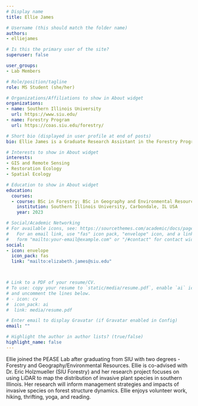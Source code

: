 ```yaml
---
# Display name
title: Ellie James

# Username (this should match the folder name)
authors:
- elliejames

# Is this the primary user of the site?
superuser: false

user_groups: 
- Lab Members

# Role/position/tagline
role: MS Student (she/her)

# Organizations/Affiliations to show in About widget
organizations:
- name: Southern Illinois University
  url: https://www.siu.edu/
- name: Forestry Program
  url: https://coas.siu.edu/forestry/ 

# Short bio (displayed in user profile at end of posts)
bio: Ellie James is a Graduate Research Assistant in the Forestry Program at Southern Illinois University.

# Interests to show in About widget
interests:
- GIS and Remote Sensing
- Restoration Ecology
- Spatial Ecology

# Education to show in About widget
education:
  courses:
  - course: BSc in Forestry; BSc in Geography and Environmental Resources
    institution: Southern Illinois University, Carbondale, IL USA
    year: 2023

# Social/Academic Networking
# For available icons, see: https://sourcethemes.com/academic/docs/page-builder/#icons
#   For an email link, use "fas" icon pack, "envelope" icon, and a link in the
#   form "mailto:your-email@example.com" or "/#contact" for contact widget.
social:
- icon: envelope
  icon_pack: fas
  link: "mailto:elizabeth.james@siu.edu"



# Link to a PDF of your resume/CV.
# To use: copy your resume to `static/media/resume.pdf`, enable `ai` icons in `params.toml`, 
# and uncomment the lines below.
# - icon: cv
#  icon_pack: ai
#  link: media/resume.pdf

# Enter email to display Gravatar (if Gravatar enabled in Config)
email: ""

# Highlight the author in author lists? (true/false)
highlight_name: false
---
```


Ellie joined the PEASE Lab after graduating from SIU with two degrees - Forestry and Geography/Environmental Resources. Ellie is co-advised with Dr. Eric Holzmueller (SIU Forestry) and her research project focuses on using LiDAR to map the distribution of invasive plant species in southern Illinois. Her research will inform management strategies and impacts of invasive species on forest structure dynamics. Ellie enjoys volunteer work, hiking, thrifting, yoga, and reading.



